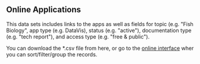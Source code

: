 
## Online Applications

This data sets includes links to the apps as well as fields for topic (e.g. "Fish Biology", app type (e.g. DataVis), status (e.g. "active"), documentation type (e.g. "tech report"), and access type (e.g. "free & public").

You can download the *.csv file from here, or go to the [online interface](www.solv.ca/GreyFish) wher you can sort/filter/group the records.


